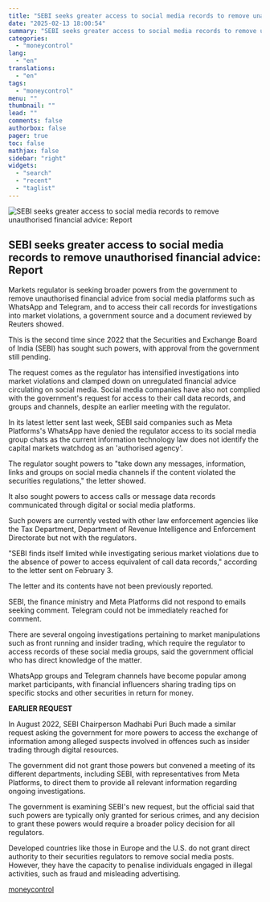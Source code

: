 ```yaml
---
title: "SEBI seeks greater access to social media records to remove unauthorised financial advice: Report"
date: "2025-02-13 18:00:54"
summary: "SEBI seeks greater access to social media records to remove unauthorised financial advice: Report Markets regulator is seeking broader powers from the government to remove unauthorised financial advice from social media platforms such as WhatsApp and Telegram, and to access their call records for investigations into market violations, a government..."
categories:
  - "moneycontrol"
lang:
  - "en"
translations:
  - "en"
tags:
  - "moneycontrol"
menu: ""
thumbnail: ""
lead: ""
comments: false
authorbox: false
pager: true
toc: false
mathjax: false
sidebar: "right"
widgets:
  - "search"
  - "recent"
  - "taglist"
---
```


![SEBI seeks greater access to social media records to remove unauthorised financial advice: Report](//stat1.moneycontrol.com/mcnews//images/grey_bg.gif "SEBI seeks greater access to social media records to remove unauthorised financial advice: Report")

SEBI seeks greater access to social media records to remove unauthorised financial advice: Report
-------------------------------------------------------------------------------------------------

 

Markets regulator is seeking broader powers from the government to remove unauthorised financial advice from social media platforms such as WhatsApp and Telegram, and to access their call records for investigations into market violations, a government source and a document reviewed by Reuters showed.

This is the second time since 2022 that the Securities and Exchange Board of India (SEBI) has sought such powers, with approval from the government still pending.

The request comes as the regulator has intensified investigations into market violations and clamped down on unregulated financial advice circulating on social media. Social media companies have also not complied with the government's request for access to their call data records, and groups and channels, despite an earlier meeting with the regulator.

In its latest letter sent last week, SEBI said companies such as Meta Platforms's WhatsApp have denied the regulator access to its social media group chats as the current information technology law does not identify the capital markets watchdog as an 'authorised agency'.

The regulator sought powers to "take down any messages, information, links and groups on social media channels if the content violated the securities regulations," the letter showed.

It also sought powers to access calls or message data records communicated through digital or social media platforms.

Such powers are currently vested with other law enforcement agencies like the Tax Department, Department of Revenue Intelligence and Enforcement Directorate but not with the regulators.

"SEBI finds itself limited while investigating serious market violations due to the absence of power to access equivalent of call data records," according to the letter sent on February 3.

The letter and its contents have not been previously reported.

SEBI, the finance ministry and Meta Platforms did not respond to emails seeking comment. Telegram could not be immediately reached for comment.

There are several ongoing investigations pertaining to market manipulations such as front running and insider trading, which require the regulator to access records of these social media groups, said the government official who has direct knowledge of the matter.

WhatsApp groups and Telegram channels have become popular among market participants, with financial influencers sharing trading tips on specific stocks and other securities in return for money.

**EARLIER REQUEST**

In August 2022, SEBI Chairperson Madhabi Puri Buch made a similar request asking the government for more powers to access the exchange of information among alleged suspects involved in offences such as insider trading through digital resources.

The government did not grant those powers but convened a meeting of its different departments, including SEBI, with representatives from Meta Platforms, to direct them to provide all relevant information regarding ongoing investigations.

The government is examining SEBI's new request, but the official said that such powers are typically only granted for serious crimes, and any decision to grant these powers would require a broader policy decision for all regulators.

Developed countries like those in Europe and the U.S. do not grant direct authority to their securities regulators to remove social media posts. However, they have the capacity to penalise individuals engaged in illegal activities, such as fraud and misleading advertising.

[moneycontrol](https://www.moneycontrol.com/news/business/markets/sebi-seeks-greater-access-to-social-media-records-to-remove-unauthorised-financial-advice-report-12939812.html)
